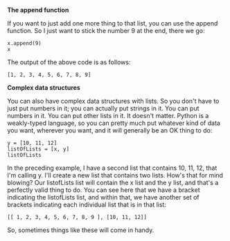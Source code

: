 
**The append function**

If you want to just add one more thing to that list, you can use the append function. So I just want to stick the number 9 at the end, there we go:

```
x.append(9)
x
```

The output of the above code is as follows:

```
[1, 2, 3, 4, 5, 6, 7, 8, 9]
```

**Complex data structures**

You can also have complex data structures with lists. So you don't have to just put numbers in it; you can actually put strings in it. You can put numbers in it. You can put other lists in it. It doesn't matter. Python is a weakly-typed language, so you can pretty much put whatever kind of data you want, wherever you want, and it will generally be an OK thing to do:

```
y = [10, 11, 12]
listOfLists = [x, y]
listOfLists
```

In the preceding example, I have a second list that contains 10, 11, 12, that I'm calling y. I'll create a new list that contains two lists. How's that for mind blowing? Our listofLists list will contain the x list and the y list, and that's a perfectly valid thing to do. You can see here that we have a bracket indicating the listofLists list, and within that, we have another set of brackets indicating each individual list that is in that list:

```
[[ 1, 2, 3, 4, 5, 6, 7, 8, 9 ], [10, 11, 12]]
```

So, sometimes things like these will come in handy.

